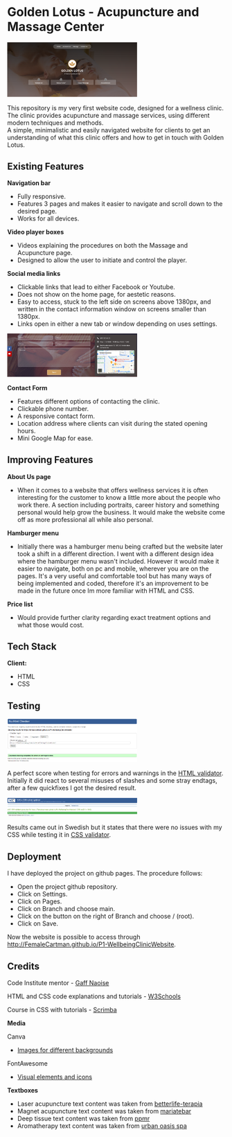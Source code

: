 # Golden Lotus - Acupuncture and Massage Center
<img
  src="Assets\Images\Frontpage.png"
  alt="Screenshot of the front page"
  style="display: inline-block; margin: 0 auto; max-width: 300px">

This repository is my very first website code, designed for a wellness clinic. 
The clinic provides acupuncture and massage services, using different modern techniques and methods. <br>
A simple, minimalistic and easily navigated website for clients to get an understanding of what this clinic offers and how to get in touch with Golden Lotus.

## Existing Features

**Navigation bar** 
- Fully responsive. 
- Features 3 pages and makes it easier to navigate and scroll down to the desired page.
- Works for all devices.

**Video player boxes**
- Videos explaining the procedures on both the Massage and Acupuncture page. 
- Designed to allow the user to initiate and control the player. 

**Social media links**
- Clickable links that lead to either Facebook or Youtube.
- Does not show on the home page, for aestetic reasons. 
- Easy to access, stuck to the left side on screens above 1380px, and written in the contact information window on screens smaller than 1380px. 
- Links open in either a new tab or window depending on uses settings.


<img src="Assets\Images\Contactform.png"
  alt="Screenshot of the contact form where you also see the social link buttons"
  style="display: inline-block; margin: 0 auto; max-width: 300px">

**Contact Form** 
- Features different options of contacting the clinic. 
- Clickable phone number. 
- A responsive contact form. 
- Location address where clients can visit during the stated opening hours.
- Mini Google Map for ease.

## Improving Features


**About Us page**
- When it comes to a website that offers wellness services it is often interesting for the customer to know a little more about the people who work there. A section including portraits, career history and something personal would help grow the business. It would make the website come off as more professional all while also personal. 

**Hamburger menu**
- Initially there was a hamburger menu being crafted but the website later took a shift in a different direction. I went with a different design idea where the hamburger menu wasn't included. However it would make it easier to navigate, both on pc and mobile, wherever you are on the pages. It's a very useful and comfortable tool but has many ways of being implemented and coded, therefore it's an improvement to be made in the future once Im more familiar with HTML and CSS.

**Price list**
- Would provide further clarity regarding exact treatment options and what those would cost.

## Tech Stack
**Client:** 
- HTML
- CSS


## Testing
<img
  src="Assets\Images\validator.png"
  alt="Screenshot of the HTML validator"
  style="display: inline-block; margin: 0 auto; max-width: 300px">

A perfect score when testing for errors and warnings in the [HTML validator](https://validator.w3.org/). <br>
Initially it did react to several misuses of slashes and some stray endtags, after a few quickfixes I got the desired result.

  <img
  src="Assets\Images\validatorcss.png"
  alt="Screenshot of CSS validator"
  style="display: inline-block; margin: 0 auto; max-width: 300px">
  
  Results came out in Swedish but it states that there were no issues with my CSS while testing it in [CSS  validator](https://jigsaw.w3.org/css-validator/).


## Deployment

I have deployed the project on github pages. The procedure follows:
- Open the project github repository.
- Click on Settings.
- Click on Pages.
- Click on Branch and choose main.
- Click on the button on the right of Branch and choose / (root).
- Click on Save.

Now the website is possible to access through http://FemaleCartman.github.io/P1-WellbeingClinicWebsite.

## Credits

Code Institute mentor - [Gaff Naoise](https://github.com/NaoiseGaffney)

HTML and CSS code explanations and tutorials - [W3Schools](w3schools.com/)

Course in CSS with tutorials - [Scrimba](scrimba.com/learn/cssgrid)

 **Media**

Canva
- [Images for different backgrounds](canva.com)

FontAwesome
- [Visual elements and icons](fontawesome.com/icons)

**Textboxes**
- Laser acupuncture text content was taken from [betterlife-terapia](betterlife-terapia.pl/specials/laser-acupuncture/)
- Magnet acupuncture text content was taken from [mariatebar](https://mariatebar.com/specials/acupuncture-magnet-therapy/)
- Deep tissue text content was taken from [ppmr](https://www.ppmr.net/deep-tissue-massage)
- Aromatherapy text content was taken from [urban oasis spa](urban-oasis-spa.com/aromatherapy-massage)
